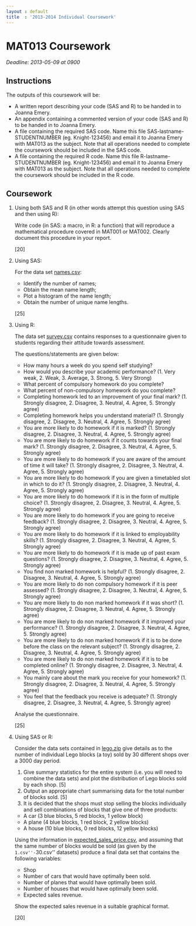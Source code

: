 ```yaml
---
layout : default
title  : '2013-2014 Individual Coursework'
---
```


# MAT013 Coursework

*Deadline: 2013-05-09 at 0900*

## Instructions

The outputs of this coursework will be:

- A written report describing your code (SAS and R) to be handed in to Joanna Emery.
- An appendix containing a commented version of your code (SAS and R) to be handed in to Joanna Emery.
- A file containing the required SAS code. Name this file SAS-lastname-STUDENTNUMBER (eg. Knight-123456) and email it to Joanna Emery with MAT013 as the subject. Note that all operations needed to complete the coursework should be included in the SAS code.
- A file containing the required R code. Name this file R-lastname-STUDENTNUMBER (eg. Knight-123456) and email it to Joanna Emery with MAT013 as the subject. Note that all operations needed to complete the coursework should be included in the R code.

## Coursework

1. Using both SAS and R (in other words attempt this question using SAS and then using R):

    Write code (in SAS: a macro, in R: a function) that will reproduce a mathematical procedure covered in MAT001 or MAT002. Clearly document this procedure in your report.

    [20]

2. Using SAS:

    For the data set [names.csv](./Data/names.csv):

    - Identify the number of names;
    - Obtain the mean name length;
    - Plot a histogram of the name length;
    - Obtain the number of unique name lengths.

    [25]

3. Using R:

    The data set [survey.csv](./Data/survey.csv) contains responses to a questionnaire given to students regarding their attitude towards assessment.

    The questions/statements are given below:

    - How many hours a week do you spend self studying?
    - How would you describe your academic performance? (1. Very weak, 2. Weak, 3. Average, 3. Strong, 5. Very Strong)
    - What percent of compulsory homework do you complete?
    - What percent of non-compulsory homework do you complete?
    - Completing homework led to an improvement of your final mark? (1. Strongly disagree, 2. Disagree, 3. Neutral, 4. Agree, 5. Strongly agree)
    - Completing homework helps you understand material? (1. Strongly disagree, 2. Disagree, 3. Neutral, 4. Agree, 5. Strongly agree)
    - You are more likely to do homework if it is marked?  (1. Strongly disagree, 2. Disagree, 3. Neutral, 4. Agree, 5. Strongly agree)
    - You are more likely to do homework if it counts towards your final mark?  (1. Strongly disagree, 2. Disagree, 3. Neutral, 4. Agree, 5. Strongly agree)
    - You are more likely to do homework if you are aware of the amount of time it will take?  (1. Strongly disagree, 2. Disagree, 3. Neutral, 4. Agree, 5. Strongly agree)
    - You are more likely to do homework if you are given a timetabled slot in which to do it? (1. Strongly disagree, 2. Disagree, 3. Neutral, 4. Agree, 5. Strongly agree)
    - You are more likely to do homework if it is in the form of multiple choice?  (1. Strongly disagree, 2. Disagree, 3. Neutral, 4. Agree, 5. Strongly agree)
    - You are more likely to do homework if you are going to receive feedback? (1. Strongly disagree, 2. Disagree, 3. Neutral, 4. Agree, 5. Strongly agree)
    - You are more likely to do homework if it is linked to employability skills?  (1. Strongly disagree, 2. Disagree, 3. Neutral, 4. Agree, 5. Strongly agree)
    - You are more likely to do homework if it is made up of past exam questions?  (1. Strongly disagree, 2. Disagree, 3. Neutral, 4. Agree, 5. Strongly agree)
    - You find non marked homework is helpful? (1. Strongly disagree, 2. Disagree, 3. Neutral, 4. Agree, 5. Strongly agree)
    - You are more likely to do non compulsory homework if it is peer assessed? (1. Strongly disagree, 2. Disagree, 3. Neutral, 4. Agree, 5. Strongly agree)
    - You are more likely to do non marked homework if it was short? (1. Strongly disagree, 2. Disagree, 3. Neutral, 4. Agree, 5. Strongly agree)
    - You are more likely to do non marked homework if it improved your performance? (1. Strongly disagree, 2. Disagree, 3. Neutral, 4. Agree, 5. Strongly agree)
    - You are more likely to do non marked homework if it is to be done before the class on the relevant subject? (1. Strongly disagree, 2. Disagree, 3. Neutral, 4. Agree, 5. Strongly agree)
    - You are more likely to do non marked homework if it is to be completed online? (1. Strongly disagree, 2. Disagree, 3. Neutral, 4. Agree, 5. Strongly agree)
    - You mainly care about the mark you receive for your homework? (1. Strongly disagree, 2. Disagree, 3. Neutral, 4. Agree, 5. Strongly agree)
    - You feel that the feedback you receive is adequate? (1. Strongly disagree, 2. Disagree, 3. Neutral, 4. Agree, 5. Strongly agree)

    Analyse the questionnaire.

    [25]

4. Using SAS or R:

    Consider the data sets contained in [lego.zip](./Data/lego.zip) give details as to the number of individual Lego blocks (a toy) sold by 30 different shops over a 3000 day period.

    1. Give summary statistics for the entire system (i.e. you will need to combine the data sets) and plot the distribution of Lego blocks sold by each shop.
    [5]
    2. Output an appropriate chart summarising data for the total number of blocks sold.
    [5]
    3. It is decided that the shops must stop selling the blocks individually and sell combinations of blocks that give one of three products:

    - A car (3 blue blocks, 5 red blocks, 1 yellow block)
    - A plane (4 blue blocks, 1 red block, 2 yellow blocks)
    - A house (10 blue blocks, 0 red blocks, 12 yellow blocks)

    Using the information in [expected_sales_price.csv](./Data/expected_sales_price.csv), and assuming that the same number of blocks would be sold (as given by the ``1.csv''-``30.csv'' datasets) produce a final data set that contains the following variables:

    - Shop
    - Number of cars that would have optimally been sold.
    - Number of planes that would have optimally been sold.
    - Number of houses that would have optimally been sold.
    - Expected sales revenue.

    Show the expected sales revenue in a suitable graphical format.

    [20]
